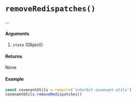 # `removeRedispatches()`

...

#### Arguments

1. `state` *(Object)*:


#### Returns

None


#### Example

```js
const covenantUtils = require('interbit-covenant-utils')
covenantUtils.removeRedispatches()
```
